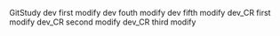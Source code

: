 GitStudy
dev first modify
dev fouth modify
dev fifth modify
dev_CR first modify
dev_CR second modify
dev_CR third modify